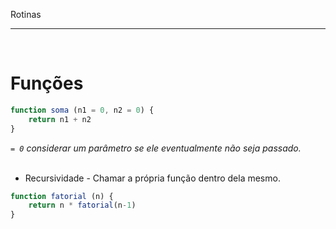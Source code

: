
Rotinas
***
<br/>
 
# Funções

```javascript
function soma (n1 = 0, n2 = 0) {
    return n1 + n2
}
```

_`= 0` considerar um parâmetro se ele eventualmente não seja passado._<br/><br/>

* Recursividade - Chamar a própria função dentro dela mesmo.
```javascript
function fatorial (n) {
    return n * fatorial(n-1)
}
```